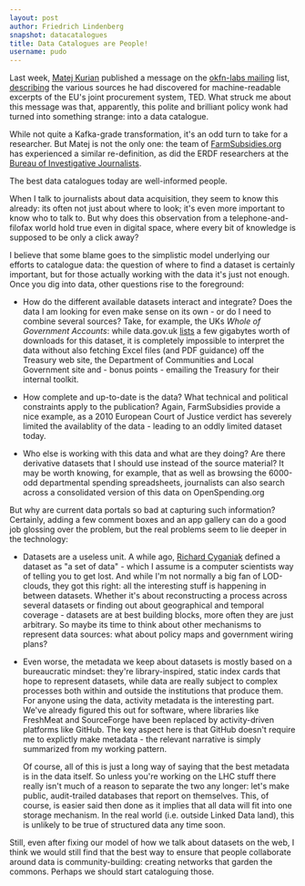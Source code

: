 ```yaml
---
layout: post
author: Friedrich Lindenberg
snapshot: datacatalogues
title: Data Catalogues are People!
username: pudo
---
```


Last week, [Matej Kurian](https://twitter.com/matejkurian) published
a message on the [okfn-labs mailing](http://lists.okfn.org/mailman/listinfo/okfn-labs)
list, [describing](http://lists.okfn.org/pipermail/okfn-labs/2012-September/000376.html) the various sources he had discovered for
machine-readable excerpts of the EU's joint procurement system, TED.
What struck me about this message was that, apparently, this polite
and brilliant policy wonk had turned into something strange: into a
data catalogue.

While not quite a Kafka-grade transformation, it's an odd turn to
take for a researcher. But Matej is not the only one: the team of
[FarmSubsidies.org](http://farmsubsidy.org/) has experienced a similar re-definition, as did
the ERDF researchers at the [Bureau of Investigative Journalists](http://www.thebureauinvestigates.com/).

The best data catalogues today are well-informed people.

When I talk to journalists about data acquisition, they seem to know
this already: its often not just about where to look; it's even more
important to know who to talk to. But why does this observation from a
telephone-and-filofax world hold true even in digital space, where
every bit of knowledge is supposed to be only a click away?

I believe that some blame goes to the simplistic model underlying our
efforts to catalogue data: the question of where to find a dataset is
certainly important, but for those actually working with the data it's
just not enough. Once you dig into data, other questions rise to the
foreground:

* How do the different available datasets interact and integrate? Does
  the data I am looking for even make sense on its own - or do I need
  to combine several sources? Take, for example, the UKs *Whole of
  Government Accounts*: while data.gov.uk [lists](http://data.gov.uk/dataset/coins) a few gigabytes worth of
  downloads for this dataset, it is completely impossible to interpret
  the data without also fetching Excel files (and PDF guidance) off the
  Treasury web site, the Department of Communities and Local Government
  site and - bonus points - emailing the Treasury for their internal
  toolkit.

* How complete and up-to-date is the data? What technical and political
  constraints apply to the publication? Again, FarmSubsidies provide a
  nice example, as a 2010 European Court of Justice verdict has severely
  limited the availablity of the data - leading to an oddly limited
  dataset today.

* Who else is working with this data and what are they doing? Are there
  derivative datasets that I should use instead of the source material?
  It may be worth knowing, for example, that as well as browsing the
  6000-odd departmental spending spreadsheets, journalists can also search
  across a consolidated version of this data on OpenSpending.org

But why are current data portals so bad at capturing such information?
Certainly, adding a few comment boxes and an app gallery can do a good
job glossing over the problem, but the real problems seem to lie deeper in
the technology:

* Datasets are a useless unit. A while ago, [Richard Cyganiak](http://richard.cyganiak.de/) defined a
  dataset as "a set of data" - which I assume is a computer scientists
  way of telling you to get lost. And while I'm not normally a big fan
  of LOD-clouds, they got this right: all the interesting stuff is
  happening in between datasets. Whether it's about reconstructing a
  process across several datasets or finding out about geographical and
  temporal coverage - datasets are at best building blocks, more often
  they are just arbitrary. So maybe its time to think about other
  mechanisms to represent data sources: what about policy maps and
  government wiring plans?

* Even worse, the metadata we keep about datasets is mostly based on a
  bureaucratic mindset: they're library-inspired, static index
  cards that hope to represent datasets, while data are really subject
  to complex processes both within and outside the institutions that
  produce them. For anyone using the data, activity metadata is
  the interesting part. We've already figured this out for software,
  where libraries like FreshMeat and SourceForge have been replaced by
  activity-driven platforms like GitHub. The key aspect here is that
  GitHub doesn't require me to explictly make metadata - the relevant
  narrative is simply summarized from my working pattern.

  Of course, all of this is just a long way of saying that the best
  metadata is in the data itself. So unless you're working on the LHC
  stuff there really isn't much of a reason to separate the two any
  longer: let's make public, audit-trailed databases that report on
  themselves. This, of course, is easier said then done as it implies
  that all data will fit into one storage mechanism. In the real
  world (i.e. outside Linked Data land), this is unlikely to be true
  of structured data any time soon.

Still, even after fixing our model of how we talk about datasets on the
web, I think we would still find that the best way to ensure that people
collaborate around data is community-building: creating networks that
garden the commons. Perhaps we should start cataloguing those.

